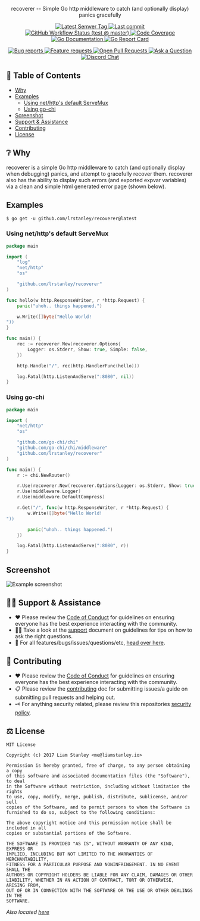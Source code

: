 <!-- template:begin:header -->
<!-- do not edit anything in this "template" block, its auto-generated -->

<p align="center">recoverer -- Simple Go http middleware to catch (and optionally display) panics gracefully</p>
<p align="center">
  <a href="https://github.com/lrstanley/recoverer/tags">
    <img title="Latest Semver Tag" src="https://img.shields.io/github/v/tag/lrstanley/recoverer?style=flat-square">
  </a>
  <a href="https://github.com/lrstanley/recoverer/commits/master">
    <img title="Last commit" src="https://img.shields.io/github/last-commit/lrstanley/recoverer?style=flat-square">
  </a>


  <a href="https://github.com/lrstanley/recoverer/actions?query=workflow%3Atest+event%3Apush">
    <img title="GitHub Workflow Status (test @ master)" src="https://img.shields.io/github/workflow/status/lrstanley/recoverer/test/master?label=test&style=flat-square&event=push">
  </a>

  <a href="https://codecov.io/gh/lrstanley/recoverer">
    <img title="Code Coverage" src="https://img.shields.io/codecov/c/github/lrstanley/recoverer/master?style=flat-square">
  </a>

  <a href="https://pkg.go.dev/github.com/lrstanley/recoverer">
    <img title="Go Documentation" src="https://pkg.go.dev/badge/github.com/lrstanley/recoverer?style=flat-square">
  </a>
  <a href="https://goreportcard.com/report/github.com/lrstanley/recoverer">
    <img title="Go Report Card" src="https://goreportcard.com/badge/github.com/lrstanley/recoverer?style=flat-square">
  </a>
</p>
<p align="center">
  <a href="https://github.com/lrstanley/recoverer/issues?q=is:open+is:issue+label:bug">
    <img title="Bug reports" src="https://img.shields.io/github/issues/lrstanley/recoverer/bug?label=issues&style=flat-square">
  </a>
  <a href="https://github.com/lrstanley/recoverer/issues?q=is:open+is:issue+label:enhancement">
    <img title="Feature requests" src="https://img.shields.io/github/issues/lrstanley/recoverer/enhancement?label=feature%20requests&style=flat-square">
  </a>
  <a href="https://github.com/lrstanley/recoverer/pulls">
    <img title="Open Pull Requests" src="https://img.shields.io/github/issues-pr/lrstanley/recoverer?label=prs&style=flat-square">
  </a>
  <a href="https://github.com/lrstanley/recoverer/discussions/new?category=q-a">
    <img title="Ask a Question" src="https://img.shields.io/badge/support-ask_a_question!-blue?style=flat-square">
  </a>
  <a href="https://liam.sh/chat"><img src="https://img.shields.io/badge/discord-bytecord-blue.svg?style=flat-square" title="Discord Chat"></a>
</p>
<!-- template:end:header -->

<!-- template:begin:toc -->
<!-- do not edit anything in this "template" block, its auto-generated -->
## :link: Table of Contents

  - [Why](#grey_question-why)
  - [Examples](#examples)
    - [Using net/http's default ServeMux](#using-nethttps-default-servemux)
    - [Using go-chi](#using-go-chi)
  - [Screenshot](#screenshot)
  - [Support &amp; Assistance](#raising_hand_man-support--assistance)
  - [Contributing](#handshake-contributing)
  - [License](#balance_scale-license)
<!-- template:end:toc -->

## :grey_question: Why

recoverer is a simple Go http middleware to catch (and optionally display when
debugging) panics, and attempt to gracefully recover them. recoverer also has
the ability to display such errors (and exported expvar variables) via a clean
and simple html generated error page (shown below).

## Examples

<!-- template:begin:goget -->
<!-- do not edit anything in this "template" block, its auto-generated -->
```console
$ go get -u github.com/lrstanley/recoverer@latest
```
<!-- template:end:goget -->

### Using net/http's default ServeMux

```go
package main

import (
	"log"
	"net/http"
	"os"

	"github.com/lrstanley/recoverer"
)

func hello(w http.ResponseWriter, r *http.Request) {
	panic("uhoh.. things happened.")

	w.Write([]byte("Hello World!
"))
}

func main() {
	rec := recoverer.New(recoverer.Options{
		Logger: os.Stderr, Show: true, Simple: false,
	})

	http.Handle("/", rec(http.HandlerFunc(hello)))

	log.Fatal(http.ListenAndServe(":8080", nil))
}
```

### Using go-chi

```go
package main

import (
	"net/http"
	"os"

	"github.com/go-chi/chi"
	"github.com/go-chi/chi/middleware"
	"github.com/lrstanley/recoverer"
)

func main() {
	r := chi.NewRouter()

	r.Use(recoverer.New(recoverer.Options{Logger: os.Stderr, Show: true, Simple: false}))
	r.Use(middleware.Logger)
	r.Use(middleware.DefaultCompress)

	r.Get("/", func(w http.ResponseWriter, r *http.Request) {
		w.Write([]byte("Hello World!
"))

		panic("uhoh.. things happened.")
	})

    log.Fatal(http.ListenAndServe(":8080", r))
}
```

## Screenshot

![Example screenshot](https://i.imgur.com/TF0Y7gV.png)

<!-- template:begin:support -->
<!-- do not edit anything in this "template" block, its auto-generated -->
## :raising_hand_man: Support & Assistance

   * :heart: Please review the [Code of Conduct](.github/CODE_OF_CONDUCT.md) for
     guidelines on ensuring everyone has the best experience interacting with
     the community.
   * :raising_hand_man: Take a look at the [support](.github/SUPPORT.md) document on
     guidelines for tips on how to ask the right questions.
   * :lady_beetle: For all features/bugs/issues/questions/etc, [head over here](https://github.com/lrstanley/recoverer/issues/new/choose).
<!-- template:end:support -->

<!-- template:begin:contributing -->
<!-- do not edit anything in this "template" block, its auto-generated -->
## :handshake: Contributing

   * :heart: Please review the [Code of Conduct](.github/CODE_OF_CONDUCT.md) for guidelines
     on ensuring everyone has the best experience interacting with the
	   community.
   * :clipboard: Please review the [contributing](.github/CONTRIBUTING.md) doc for submitting
     issues/a guide on submitting pull requests and helping out.
   * :old_key: For anything security related, please review this repositories [security policy](https://github.com/lrstanley/recoverer/security/policy).
<!-- template:end:contributing -->

<!-- template:begin:license -->
<!-- do not edit anything in this "template" block, its auto-generated -->
## :balance_scale: License

```
MIT License

Copyright (c) 2017 Liam Stanley <me@liamstanley.io>

Permission is hereby granted, free of charge, to any person obtaining a copy
of this software and associated documentation files (the "Software"), to deal
in the Software without restriction, including without limitation the rights
to use, copy, modify, merge, publish, distribute, sublicense, and/or sell
copies of the Software, and to permit persons to whom the Software is
furnished to do so, subject to the following conditions:

The above copyright notice and this permission notice shall be included in all
copies or substantial portions of the Software.

THE SOFTWARE IS PROVIDED "AS IS", WITHOUT WARRANTY OF ANY KIND, EXPRESS OR
IMPLIED, INCLUDING BUT NOT LIMITED TO THE WARRANTIES OF MERCHANTABILITY,
FITNESS FOR A PARTICULAR PURPOSE AND NONINFRINGEMENT. IN NO EVENT SHALL THE
AUTHORS OR COPYRIGHT HOLDERS BE LIABLE FOR ANY CLAIM, DAMAGES OR OTHER
LIABILITY, WHETHER IN AN ACTION OF CONTRACT, TORT OR OTHERWISE, ARISING FROM,
OUT OF OR IN CONNECTION WITH THE SOFTWARE OR THE USE OR OTHER DEALINGS IN THE
SOFTWARE.
```

_Also located [here](LICENSE)_
<!-- template:end:license -->
